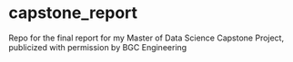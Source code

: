 # capstone_report
Repo for the final report for my Master of Data Science Capstone Project, publicized with permission by BGC Engineering
